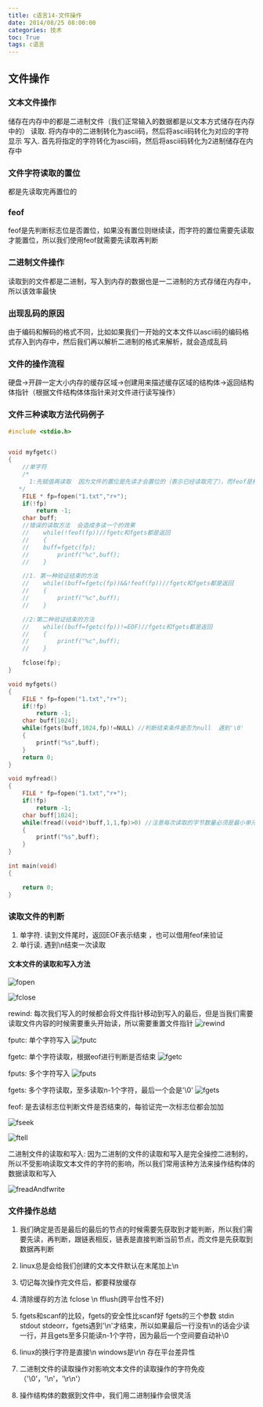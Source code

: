 ```yaml
---
title: c语言14-文件操作
date: 2014/08/25 08:00:00
categories: 技术
toc: True
tags: c语言
---
```

## 文件操作
### 文本文件操作
储存在内存中的都是二进制文件（我们正常输入的数据都是以文本方式储存在内存中的）
读取. 将内存中的二进制转化为ascii码，然后将ascii码转化为对应的字符显示
写入. 首先将指定的字符转化为ascii码，然后将ascii码转化为2进制储存在内存中

### 文件字符读取的置位
都是先读取完再置位的

### feof
feof是先判断标志位是否置位，如果没有置位则继续读，而字符的置位需要先读取才能置位，所以我们使用feof就需要先读取再判断

### 二进制文件操作
读取到的文件都是二进制，写入到内存的数据也是一二进制的方式存储在内存中，所以该效率最快

### 出现乱码的原因
由于编码和解码的格式不同，比如如果我们一开始的文本文件以ascii码的编码格式存入到内存中，然后我们再以解析二进制的格式来解析，就会造成乱码

### 文件的操作流程
硬盘->开辟一定大小内存的缓存区域->创建用来描述缓存区域的结构体->返回结构体指针（根据文件结构体体指针来对文件进行读写操作）

### 文件三种读取方法代码例子
```c
#include <stdio.h>


void myfgetc()
{
    //单字符
    /*
      1:先赋值再读取  因为文件的置位是先读才会置位的（表示已经读取完了），而feof是根据标志位是否置位的，所以我们需要先读才能用feof来判断是否读取完成
   */
    FILE * fp=fopen("1.txt","r+");
    if(!fp)
        return -1;
    char buff;
    //错误的读取方法  会造成多读一个的效果
    //    while(!feof(fp))//fgetc和fgets都是返回
    //    {
    //    buff=fgetc(fp);
    //        printf("%c",buff);
    //    }

    //1. 第一种验证结束的方法
    //    while((buff=fgetc(fp))&&!feof(fp))//fgetc和fgets都是返回
    //    {
    //        printf("%c",buff);
    //    }

    //2:第二种验证结束的方法
    //    while((buff=fgetc(fp))!=EOF)//fgetc和fgets都是返回
    //    {
    //        printf("%c",buff);
    //    }

    fclose(fp);
}

void myfgets()
{
    FILE * fp=fopen("1.txt","r+");
    if(!fp)
        return -1;
    char buff[1024];
    while(fgets(buff,1024,fp)!=NULL) //判断结束条件是否为null  遇到'\0'
    {
        printf("%s",buff);
    }
    return 0;
}

void myfread()
{
    FILE * fp=fopen("1.txt","r+");
    if(!fp)
        return -1;
    char buff[1024];
    while(fread((void*)buff,1,1,fp)>0) //注意每次读取的字节数量必须是最小单元，不然如果某次读取的时候没有读满会返回0 也就说明会少打印
    {
        printf("%s",buff);
    }
}

int main(void)
{

    return 0;
}

```

### 读取文件的判断
1. 单字符. 读到文件尾时，返回EOF表示结束 ，也可以借用feof来验证
2. 单行读. 遇到\n结束一次读取  


#### 文本文件的读取和写入方法  
![fopen](fopen.jpg)

![fclose](fclose.jpg)


rewind: 每次我们写入的时候都会将文件指针移动到写入的最后，但是当我们需要读取文件内容的时候需要重头开始读，所以需要重置文件指针
![rewind](rewind.jpg)

fputc: 单个字符写入
![fputc](fputc.jpg)


fgetc: 单个字符读取，根据eof进行判断是否结束
![fgetc](fgetc.jpg)

fputs: 多个字符写入
![fputs](fputs.jpg)

fgets: 多个字符读取，至多读取n-1个字符，最后一个会是'\0'
![fgets](fgets.jpg)

feof: 是去读标志位判断文件是否结束的，每验证完一次标志位都会加加

![fseek](fseek.jpg)

![ftell](ftell.jpg)


二进制文件的读取和写入: 因为二进制的文件的读取和写入是完全操控二进制的，所以不受影响读取文本文件的字符的影响，所以我们常用该种方法来操作结构体的数据读取和写入

![freadAndfwrite](freadAndfwrite.jpg)


### 文件操作总结
1. 我们确定是否是最后的最后的节点的时候需要先获取到才能判断，所以我们需要先读，再判断，跟链表相反，链表是直接判断当前节点，而文件是先获取到数据再判断
2. linux总是会给我们创建的文本文件默认在末尾加上\n

3. 切记每次操作完文件后，都要释放缓存

4. 清除缓存的方法  fclose \n  fflush(跨平台性不好)

5. fgets和scanf的比较，fgets的安全性比scanf好  fgets的三个参数  stdin  stdout  stdeorr，fgets遇到'\n'才结束，所以如果最后一行没有\n的话会少读一行，并且gets至多只能读n-1个字符，因为最后一个空间要自动补\0

6. linux的换行字符是直接\n windows是\r\n 存在平台差异性

7. 二进制文件的读取操作对影响文本文件的读取操作的字符免疫（'\0'，'\n'，'\r\n'）

8. 操作结构体的数据到文件中，我们用二进制操作会很灵活